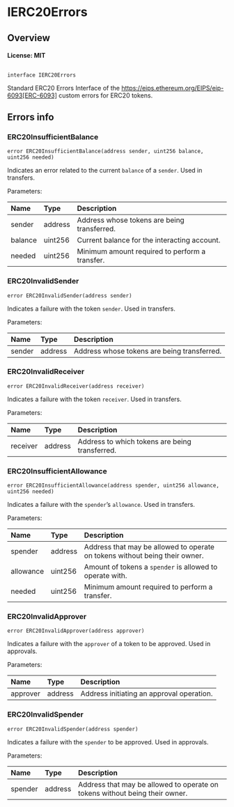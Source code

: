 # IERC20Errors

## Overview

#### License: MIT

## 

```solidity
interface IERC20Errors
```

Standard ERC20 Errors
Interface of the https://eips.ethereum.org/EIPS/eip-6093[ERC-6093] custom errors for ERC20 tokens.
## Errors info

### ERC20InsufficientBalance

```solidity
error ERC20InsufficientBalance(address sender, uint256 balance, uint256 needed)
```

Indicates an error related to the current `balance` of a `sender`. Used in transfers.


Parameters:

| Name    | Type    | Description                                    |
| :------ | :------ | :--------------------------------------------- |
| sender  | address | Address whose tokens are being transferred.    |
| balance | uint256 | Current balance for the interacting account.   |
| needed  | uint256 | Minimum amount required to perform a transfer. |

### ERC20InvalidSender

```solidity
error ERC20InvalidSender(address sender)
```

Indicates a failure with the token `sender`. Used in transfers.


Parameters:

| Name   | Type    | Description                                 |
| :----- | :------ | :------------------------------------------ |
| sender | address | Address whose tokens are being transferred. |

### ERC20InvalidReceiver

```solidity
error ERC20InvalidReceiver(address receiver)
```

Indicates a failure with the token `receiver`. Used in transfers.


Parameters:

| Name     | Type    | Description                                    |
| :------- | :------ | :--------------------------------------------- |
| receiver | address | Address to which tokens are being transferred. |

### ERC20InsufficientAllowance

```solidity
error ERC20InsufficientAllowance(address spender, uint256 allowance, uint256 needed)
```

Indicates a failure with the `spender`’s `allowance`. Used in transfers.


Parameters:

| Name      | Type    | Description                                                                  |
| :-------- | :------ | :--------------------------------------------------------------------------- |
| spender   | address | Address that may be allowed to operate on tokens without being their owner.  |
| allowance | uint256 | Amount of tokens a `spender` is allowed to operate with.                     |
| needed    | uint256 | Minimum amount required to perform a transfer.                               |

### ERC20InvalidApprover

```solidity
error ERC20InvalidApprover(address approver)
```

Indicates a failure with the `approver` of a token to be approved. Used in approvals.


Parameters:

| Name     | Type    | Description                               |
| :------- | :------ | :---------------------------------------- |
| approver | address | Address initiating an approval operation. |

### ERC20InvalidSpender

```solidity
error ERC20InvalidSpender(address spender)
```

Indicates a failure with the `spender` to be approved. Used in approvals.


Parameters:

| Name    | Type    | Description                                                                 |
| :------ | :------ | :-------------------------------------------------------------------------- |
| spender | address | Address that may be allowed to operate on tokens without being their owner. |
